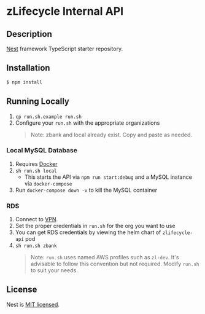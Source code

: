 # zLifecycle Internal API

## Description

[Nest](https://github.com/nestjs/nest) framework TypeScript starter repository.

## Installation

```bash
$ npm install
```

## Running Locally

1. `cp run.sh.example run.sh`
1. Configure your `run.sh` with the appropriate organizations
    > Note: zbank and local already exist. Copy and paste as needed.

### Local MySQL Database

1. Requires [Docker](https://docs.docker.com/desktop/#download-and-install)
1. `sh run.sh local`
    * This starts the API via `npm run start:debug` and a MySQL instance via `docker-compose`
1. Run `docker-compose down -v` to kill the MySQL container

### RDS

1. Connect to [VPN](https://github.com/CompuZest/engineering/blob/main/docs/onboarding.md).
1. Set the proper credentials in `run.sh` for the org you want to use
1. You can get RDS credentials by viewing the helm chart of `zlifecycle-api` pod
1. `sh run.sh zbank`
    > Note: `run.sh` uses named AWS profiles such as `zl-dev`. It's advisable to follow this convention but not required. Modify `run.sh` to suit your needs.

## License

Nest is [MIT licensed](LICENSE).
